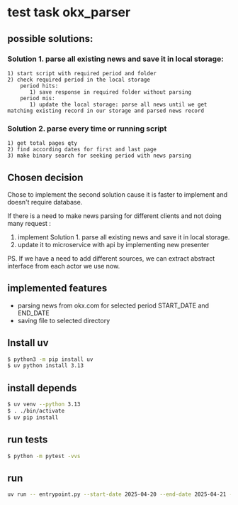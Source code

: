 # test task okx_parser
## possible solutions:

### Solution 1. parse all existing news and save it in local storage:
    1) start script with required period and folder
    2) check required period in the local storage
        period hits:
           1) save response in required folder without parsing
        period mis:
           1) update the local storage: parse all news until we get matching existing record in our storage and parsed news record

### Solution 2. parse every time or running script
    1) get total pages qty
    2) find according dates for first and last page
    3) make binary search for seeking period with news parsing

## Chosen decision
Chose to implement the second solution cause it is faster to implement and doesn't require database.

If there is a need to make news parsing for different clients and not doing many request :
1. implement Solution 1. parse all existing news and save it in local storage.
2. update it to microservice with api by implementing new presenter

PS.
If we have a need to add different sources, we can extract abstract interface from each actor we use now.


## implemented features
- parsing news from okx.com for selected period START_DATE and END_DATE
- saving file to selected directory

## Install uv
```bash
$ python3 -m pip install uv
$ uv python install 3.13
```

## install depends
```bash
$ uv venv --python 3.13
$ . ./bin/activate
$ uv pip install
```

## run tests

```bash
$ python -m pytest -vvs
```

## run 
```bash
uv run -- entrypoint.py --start-date 2025-04-20 --end-date 2025-04-21 --folder tmp
```
